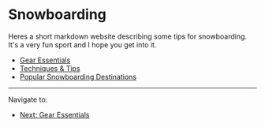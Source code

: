 # Snowboarding
Heres a short markdown website describing some tips for snowboarding. It's a very fun sport and I hope you get into it.

- [Gear Essentials](Gear.md)
- [Techniques & Tips](Techniques.md)
- [Popular Snowboarding Destinations](Destinations.md)

---
Navigate to:
- [Next: Gear Essentials](Gear.md)
